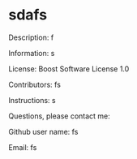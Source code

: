 # sdafs 
 
  Description: f 
 
  Information: s 
 
  License: Boost Software License 1.0 

  Contributors: fs 

  Instructions: s 

  Questions, please contact me:  

  Github user name: fs 
 
  Email: fs